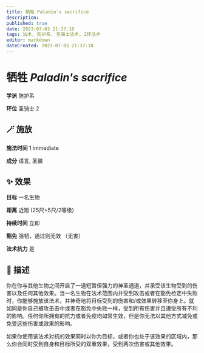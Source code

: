 ```yaml
---
title: 牺牲 Paladin's sacrifice
description: 
published: true
date: 2023-07-03 21:37:18
tags: 法术, 防护系, 圣骑士法术, 2环法术
editor: markdown
dateCreated: 2023-07-03 21:37:18
---
```


# **牺牲** *Paladin's sacrifice*

**学派** 防护系 

**环位** 圣骑士 2

## 🪄 施放

**施法时间** 1 immediate

**成分** 语言, 圣徽

## ✨ 效果 

**目标** 一名生物 

**距离** 近距 (25尺+5尺/2等级)  

**持续时间** 立即 

**豁免** 强韧，通过则无效 （无害）

**法术抗力** 是

## 📖 描述

你在你与其他生物之间开启了一道短暂但强力的神圣通道，并承受该生物受到的伤害以及任何其他效果。当一名生物在法术范围内并受到攻击或者在豁免检定中失败时，你能够施放该法术，并神奇地将目标受到的伤害和/或效果转移至你身上。就如同是你自己被攻击击中或者在豁免中失败一样，受到所有伤害并且遭受所有不利的影响。任何你所拥有的抗力或者免疫均如常生效，但是你无法以其他方式减免或免受这些伤害或效果的影响。

如果你使用该法术对抗的效果同时以你为目标，或者你也处于该效果的区域内，那么你会同时受到自身和目标所受的双重效果，受到两次伤害或其他效果。
    